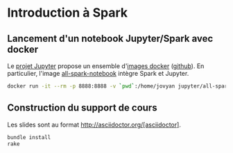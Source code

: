 # Introduction à Spark

## Lancement d'un notebook Jupyter/Spark avec docker
Le [projet Jupyter](http://jupyter.org/) propose un ensemble d'[images docker](https://hub.docker.com/u/jupyter/) ([github](https://github.com/jupyter/docker-stacks)).
En particulier, l'image [all-spark-notebook](https://hub.docker.com/r/jupyter/all-spark-notebook/) intègre Spark et Jupyter.

```bash
docker run -it --rm -p 8888:8888 -v `pwd`:/home/jovyan jupyter/all-spark-notebook
```

## Construction du support de cours
Les slides sont au format http://asciidoctor.org/[asciidoctor].

```bash
bundle install
rake
```

